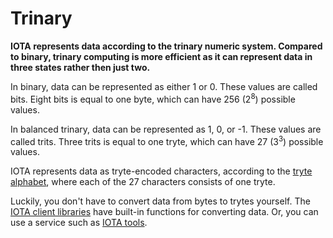 # Trinary

**IOTA represents data according to the trinary numeric system. Compared to binary, trinary computing is more efficient as it can represent data in three states rather then just two.**

In binary, data can be represented as either 1 or 0. These values are called bits. Eight bits is equal to one byte, which can have 256 (2<sup>8</sup>) possible values.

In balanced trinary, data can be represented as 1, 0, or -1. These values are called trits. Three trits is equal to one tryte, which can have 27 (3<sup>3</sup>) possible values.

IOTA represents data as tryte-encoded characters, according to the [tryte alphabet](../references/tryte-alphabet.md), where each of the 27 characters consists of one tryte.

Luckily, you don't have to convert data from bytes to trytes yourself. The [IOTA client libraries](root://client-libraries/0.1/introduction/overview.md) have built-in functions for converting data. Or, you can use a service such as [IOTA tools](https://laurencetennant.com/iota-tools/index.html).

